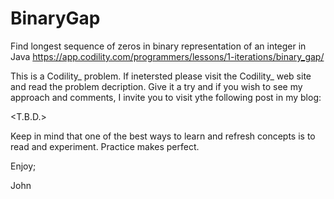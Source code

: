 # BinaryGap
Find longest sequence of zeros in binary representation of an integer in Java
https://app.codility.com/programmers/lessons/1-iterations/binary_gap/

This is a Codility_ problem.
If inetersted please visit the Codility_ web site and read the problem decription.
Give it a try and if you wish to see my approach and comments, I invite you to
visit ythe following post in my blog:

<T.B.D.>

Keep in mind that one of the best ways to learn and refresh concepts is to
read and experiment. Practice makes perfect.

Enjoy;

John
